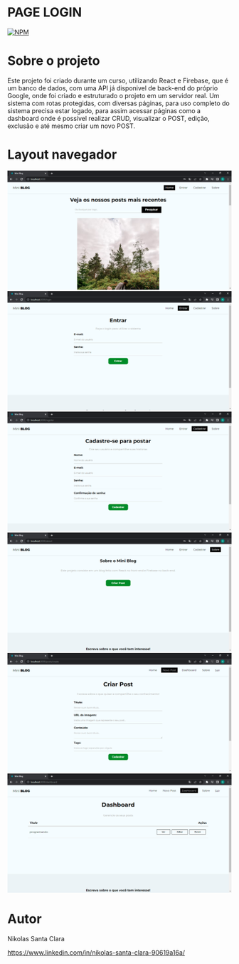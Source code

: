 # PAGE LOGIN
[![NPM](https://img.shields.io/npm/l/react)](https://github.com/nikolassco/pagelogin/blob/main/LICENSE) 

# Sobre o projeto

Este projeto foi criado durante um curso, utilizando React e Firebase, que é um banco de dados, com uma API já disponivel de back-end do próprio Google, onde foi criado e estruturado o projeto em um servidor real.
Um sistema com rotas protegidas, com diversas páginas, para uso completo do sistema precisa estar logado, para assim acessar páginas como a dashboard onde é possível realizar CRUD, visualizar o POST, edição, exclusão e até mesmo criar um novo POST.


# Layout navegador
![Projeto](https://github.com/nikolassco/asset/blob/main/Mini%20Blog%20-%20Google%20Chrome%2021_07_2022%2021_46_51.png) 
![Projeto](https://github.com/nikolassco/asset/blob/main/Mini%20Blog%20-%20Google%20Chrome%2021_07_2022%2021_46_59.png) 
![Projeto](https://github.com/nikolassco/asset/blob/main/Mini%20Blog%20-%20Google%20Chrome%2021_07_2022%2021_47_06.png)
![Projeto](https://github.com/nikolassco/asset/blob/main/Mini%20Blog%20-%20Google%20Chrome%2021_07_2022%2021_47_13.png)
![Projeto](https://github.com/nikolassco/asset/blob/main/Mini%20Blog%20-%20Google%20Chrome%2021_07_2022%2021_47_28.png)
![Projeto](https://github.com/nikolassco/asset/blob/main/Mini%20Blog%20-%20Google%20Chrome%2021_07_2022%2021_47_35.png)


# Autor

Nikolas Santa Clara

https://www.linkedin.com/in/nikolas-santa-clara-90619a16a/

